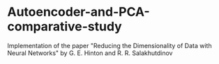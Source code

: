 # Autoencoder-and-PCA-comparative-study
Implementation of the paper "Reducing the Dimensionality of Data with Neural Networks" by G. E. Hinton and R. R. Salakhutdinov
